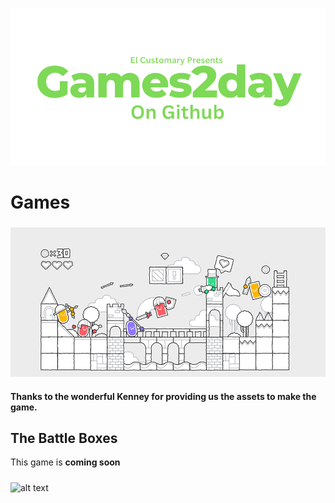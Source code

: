 ![alt text](https://raw.githubusercontent.com/Ishaanlikescandy/Games2day/main/Games2day.png)
# Games
#####
![alt text](https://raw.githubusercontent.com/Ishaanlikescandy/Games2day/main/Battle%20Boxes.png)
#### Thanks to the wonderful Kenney for providing us the assets to make the game.
## The Battle Boxes
This game is **coming soon**
#####
![alt text](https://img.shields.io/badge/Download-Windows-blue)
